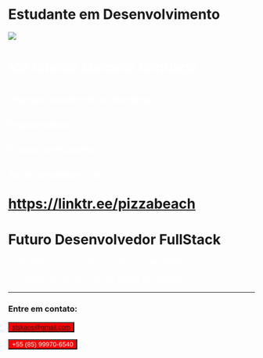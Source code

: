 # Estudante em Desenvolvimento

![](smart-icon-png-21.jpg)


<h1 class="h1rr"> Me chamo Marcelo Santiago <h1>


<div class="tuc">

<h5 style="color: white; font-size: 18px">Vivendo atualmente em Fortaleza.  </h5>
<h5 style="color: white; font-size: 18px">Empreendedor  </h5>
<h5 style="color: white; font-size: 18px"> Fluente em Espanhol  </h5>
<h5 style="color: white; font-size: 18px"> Socio-propietrario da: </h5>

</div>

https://linktr.ee/pizzabeach


# Futuro Desenvolvedor FullStack


<div style="color: white; font-size: 16px">

./ Atualmente cursando programação na Digital College


./ Focando em Front-end nas atuais ferramentas:
<hr>
</div>

<div class="trec">

<h3 style="color: yellow>

- HTML
- CSS
- JavaScript
  </h3>
  </div>


### Entre em contato:



<button style="background-color:red; color: white"> stskaos@gmail.com </button>

<button style="background-color:red; color: white"> +55 (85) 99970-6540</button>
 


<style> .h1rr
 {color: white;} </style>

<style> .tuc {color: white;} 
</style>	
